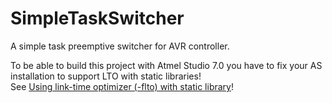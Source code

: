 # SimpleTaskSwitcher
A simple task preemptive switcher for AVR controller.

To be able to build this project with Atmel Studio 7.0 you have to fix your AS installation to support LTO with static libraries!  
See [Using link-time optimizer (-flto) with static library](https://www.avrfreaks.net/forum/using-link-time-optimizer-flto-static-library)!